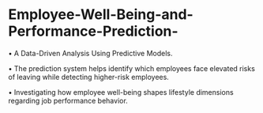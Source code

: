 # Employee-Well-Being-and-Performance-Prediction-
•	A Data-Driven Analysis Using Predictive Models.

•	The prediction system helps identify which employees face elevated risks of leaving while detecting higher-risk employees.

•	Investigating how employee well-being shapes lifestyle dimensions regarding job performance behavior.
